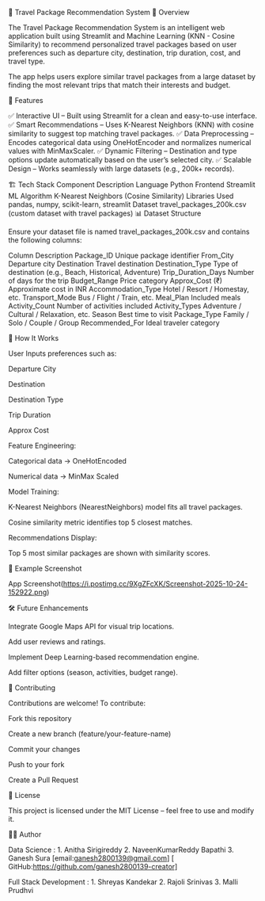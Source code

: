 🧭 Travel Package Recommendation System 📌 Overview

The Travel Package Recommendation System is an intelligent web application built using Streamlit and Machine Learning (KNN - Cosine Similarity) to recommend personalized travel packages based on user preferences such as departure city, destination, trip duration, cost, and travel type.

The app helps users explore similar travel packages from a large dataset by finding the most relevant trips that match their interests and budget.

🚀 Features

✅ Interactive UI – Built using Streamlit for a clean and easy-to-use interface. ✅ Smart Recommendations – Uses K-Nearest Neighbors (KNN) with cosine similarity to suggest top matching travel packages. ✅ Data Preprocessing – Encodes categorical data using OneHotEncoder and normalizes numerical values with MinMaxScaler. ✅ Dynamic Filtering – Destination and type options update automatically based on the user’s selected city. ✅ Scalable Design – Works seamlessly with large datasets (e.g., 200k+ records).

🏗️ Tech Stack Component Description Language Python Frontend Streamlit ML Algorithm K-Nearest Neighbors (Cosine Similarity) Libraries Used pandas, numpy, scikit-learn, streamlit Dataset travel_packages_200k.csv (custom dataset with travel packages) 📊 Dataset Structure

Ensure your dataset file is named travel_packages_200k.csv and contains the following columns:

Column Description Package_ID Unique package identifier From_City Departure city Destination Travel destination Destination_Type Type of destination (e.g., Beach, Historical, Adventure) Trip_Duration_Days Number of days for the trip Budget_Range Price category Approx_Cost (₹) Approximate cost in INR Accommodation_Type Hotel / Resort / Homestay, etc. Transport_Mode Bus / Flight / Train, etc. Meal_Plan Included meals Activity_Count Number of activities included Activity_Types Adventure / Cultural / Relaxation, etc. Season Best time to visit Package_Type Family / Solo / Couple / Group Recommended_For Ideal traveler category

🧠 How It Works

User Inputs preferences such as:

Departure City

Destination

Destination Type

Trip Duration

Approx Cost

Feature Engineering:

Categorical data → OneHotEncoded

Numerical data → MinMax Scaled

Model Training:

K-Nearest Neighbors (NearestNeighbors) model fits all travel packages.

Cosine similarity metric identifies top 5 closest matches.

Recommendations Display:

Top 5 most similar packages are shown with similarity scores.

🧩 Example Screenshot

App Screenshot(https://i.postimg.cc/9XgZFcXK/Screenshot-2025-10-24-152922.png)

🛠️ Future Enhancements

Integrate Google Maps API for visual trip locations.

Add user reviews and ratings.

Implement Deep Learning-based recommendation engine.

Add filter options (season, activities, budget range).

🤝 Contributing

Contributions are welcome! To contribute:

Fork this repository

Create a new branch (feature/your-feature-name)

Commit your changes

Push to your fork

Create a Pull Request

📄 License

This project is licensed under the MIT License – feel free to use and modify it.

👨‍💻 Author

Data Science : 1. Anitha Sirigireddy 2. NaveenKumarReddy Bapathi 3. Ganesh Sura [email:ganesh2800139@gmail.com] [ GitHub:https://github.com/ganesh2800139-creator]

Full Stack Development : 1. Shreyas Kandekar 2. Rajoli Srinivas 3. Malli Prudhvi

